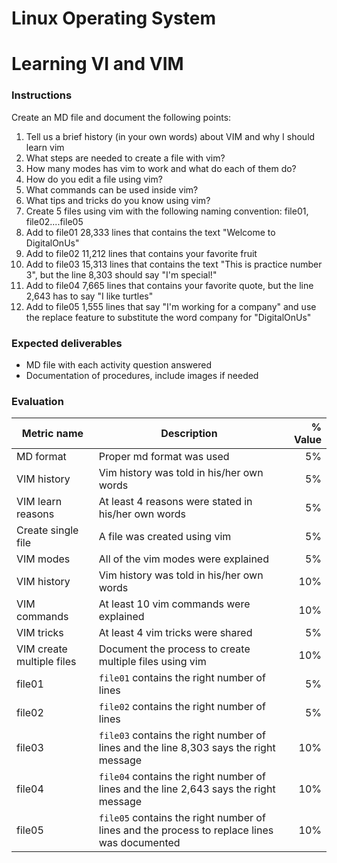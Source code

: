 # Linux Operating System
# Learning VI and VIM

### Instructions
Create an MD file and document the following points:
1. Tell us a brief history (in your own words) about VIM and why I should learn vim
1. What steps are needed to create a file with vim?
1. How many modes has vim to work and what do each of them do? 
1. How do you edit a file using vim?
1. What commands can be used inside vim?
1. What tips and tricks do you know using vim?
1. Create 5 files using vim with the following naming convention: file01, file02....file05
1. Add to file01 28,333 lines that contains the text "Welcome to DigitalOnUs"
1. Add to file02 11,212 lines that contains your favorite fruit
1. Add to file03 15,313 lines that contains the text "This is practice number 3", but the line 8,303 should say "I'm special!"
1. Add to file04 7,665 lines that contains your favorite quote, but the line 2,643 has to say "I like turtles"
1. Add to file05 1,555 lines that say "I'm working for a company" and use the replace feature to substitute the word company for "DigitalOnUs"

### Expected deliverables
- MD file with each activity question answered
- Documentation of procedures, include images if needed

### Evaluation

| Metric name | Description | % Value |
| ----------- |-------------| -------:|
| MD format   | Proper md format was used | 5% |
| VIM history   | Vim history was told in his/her own words | 5% |
| VIM learn reasons   | At least 4 reasons were stated in his/her own words| 5% |
| Create single file   | A file was created using vim | 5% |
| VIM modes   | All of the vim modes were explained | 5% |
| VIM history   | Vim history was told in his/her own words | 10% |
| VIM commands   | At least 10 vim commands were explained | 10% |
| VIM tricks   | At least 4 vim tricks were shared | 5% |
| VIM create multiple files | Document the process to create multiple files using vim | 10% |
| file01   | `file01` contains the right number of lines | 5% |
| file02   | `file02` contains the right number of lines | 5% |
| file03   | `file03` contains the right number of lines and the line 8,303 says the right message | 10% |
| file04   | `file04` contains the right number of lines and the line 2,643 says the right message | 10% |
| file05   | `file05` contains the right number of lines and the process to replace lines was documented | 10% |